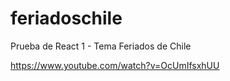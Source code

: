 # feriadoschile
Prueba de  React 1 - Tema Feriados de Chile

https://www.youtube.com/watch?v=OcUmIfsxhUU
